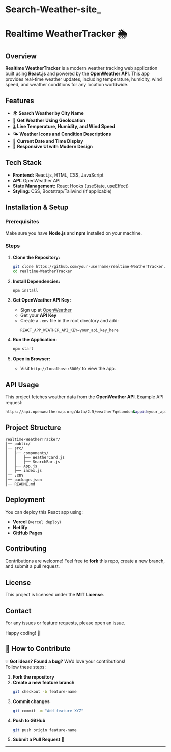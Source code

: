 # Search-Weather-site_
# Realtime WeatherTracker 🌦️

## Overview
**Realtime WeatherTracker** is a modern weather tracking web application built using **React.js** and powered by the **OpenWeather API**. This app provides real-time weather updates, including temperature, humidity, wind speed, and weather conditions for any location worldwide.

## Features
- 🌍 **Search Weather by City Name**
- 📍 **Get Weather Using Geolocation**
- 🌡️ **Live Temperature, Humidity, and Wind Speed**
- 🌤️ **Weather Icons and Condition Descriptions**
- 📅 **Current Date and Time Display**
- 🎨 **Responsive UI with Modern Design**

## Tech Stack
- **Frontend:** React.js, HTML, CSS, JavaScript
- **API:** OpenWeather API
- **State Management:** React Hooks (useState, useEffect)
- **Styling:** CSS, Bootstrap/Tailwind (if applicable)

## Installation & Setup
### Prerequisites
Make sure you have **Node.js** and **npm** installed on your machine.

### Steps
1. **Clone the Repository:**
   ```sh
   git clone https://github.com/your-username/realtime-WeatherTracker.git
   cd realtime-WeatherTracker
   ```

2. **Install Dependencies:**
   ```sh
   npm install
   ```

3. **Get OpenWeather API Key:**
   - Sign up at [OpenWeather](https://openweathermap.org/)
   - Get your **API Key**
   - Create a `.env` file in the root directory and add:
     ```env
     REACT_APP_WEATHER_API_KEY=your_api_key_here
     ```

4. **Run the Application:**
   ```sh
   npm start
   ```

5. **Open in Browser:**
   - Visit `http://localhost:3000/` to view the app.

## API Usage
This project fetches weather data from the **OpenWeather API**.
Example API request:
```sh
https://api.openweathermap.org/data/2.5/weather?q=London&appid=your_api_key&units=metric
```

## Project Structure
```
realtime-WeatherTracker/
│── public/
│── src/
│   ├── components/
│   │   ├── WeatherCard.js
│   │   ├── SearchBar.js
│   ├── App.js
│   ├── index.js
│── .env
│── package.json
│── README.md
```

## Deployment
You can deploy this React app using:
- **Vercel** (`vercel deploy`)
- **Netlify**
- **GitHub Pages**

## Contributing
Contributions are welcome! Feel free to **fork** this repo, create a new branch, and submit a pull request.

## License
This project is licensed under the **MIT License**.

## Contact
For any issues or feature requests, please open an [issue](https://github.com/your-username/realtime-WeatherTracker/issues).

Happy coding! 🚀


## **📢 How to Contribute**  

💡 **Got ideas? Found a bug?** We’d love your contributions!  
Follow these steps:  

1. **Fork the repository**  
2. **Create a new feature branch**  
   ```bash
   git checkout -b feature-name
   ```
3. **Commit changes**  
   ```bash
   git commit -m "Add feature XYZ"
   ```
4. **Push to GitHub**  
   ```bash
   git push origin feature-name
   ```
5. **Submit a Pull Request** 🚀  

---

